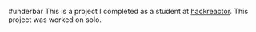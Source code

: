 #underbar
This is a project I completed as a student at [hackreactor](http://hackreactor.com). This project was worked on solo.
